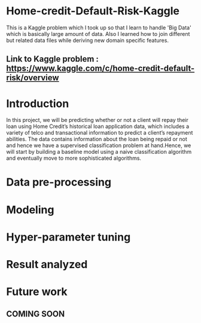 # Home-credit-Default-Risk-Kaggle
This is a Kaggle problem which I took up so that I learn to handle 'Big Data' which is basically large amount of data. Also I learned how to join different but related data files while deriving new domain specific features.

## Link to Kaggle problem : https://www.kaggle.com/c/home-credit-default-risk/overview

# Introduction
In this project, we will be predicting whether or not a client will repay their loan using Home Credit’s historical loan application data, which includes a variety of telco and transactional information to predict a client’s repayment abilities. The data contains information about the loan being repaid or not and hence we have a supervised classification problem at hand.Hence, we will start by building a baseline model using a naive classification algorithm and eventually move to more sophisticated algorithms. 

# Data pre-processing


# Modeling


# Hyper-parameter tuning


# Result analyzed


# Future work


## COMING SOON
